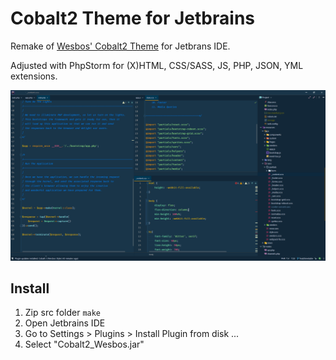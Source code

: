 # Cobalt2 Theme for Jetbrains

Remake of [Wesbos' Cobalt2 Theme](https://github.com/wesbos/cobalt2-vscode) for Jetbrans IDE.

Adjusted with PhpStorm for (X)HTML, CSS/SASS, JS, PHP, JSON, YML extensions.

![Screenshot](screenshot.png)
## Install
1. Zip src folder `make`
2. Open Jetbrains IDE
3. Go to Settings > Plugins > Install Plugin from disk ...
4. Select "Cobalt2_Wesbos.jar"
